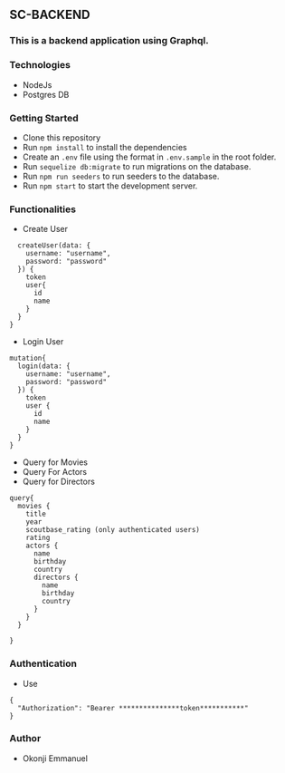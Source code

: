 ## SC-BACKEND

### This is a backend application using Graphql.

### Technologies
- NodeJs
- Postgres DB

### Getting Started
- Clone this repository
- Run `npm install` to install the dependencies
- Create an `.env` file using the format in  `.env.sample` in the root folder.
- Run  ` sequelize db:migrate ` to run migrations on the database.
- Run  `npm run seeders` to run seeders to the database.
- Run  `npm start` to start the development server.




### Functionalities
- Create User
```mutation {
  createUser(data: {
    username: "username",
    password: "password"
  }) {
    token
    user{
      id
      name
    }
  }
}
```

- Login User
```
mutation{
  login(data: {
    username: "username",
    password: "password"
  }) {
    token
    user {
      id
      name
    }
  }
}
```
- Query for Movies
- Query For Actors
- Query for Directors
```
query{
  movies {
    title
    year
    scoutbase_rating (only authenticated users)
    rating
    actors {
      name
      birthday
      country
      directors {
        name
        birthday
        country
      }
    }
  }

}
```
### Authentication
- Use
```
{
  "Authorization": "Bearer ***************token***********"
}

```

### Author
- Okonji Emmanuel
